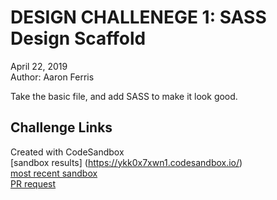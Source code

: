 # DESIGN CHALLENEGE 1: SASS Design Scaffold
April 22, 2019  
Author: Aaron Ferris  
  
Take the basic file, and add SASS to make it look good.
  
## Challenge Links
Created with CodeSandbox  
[sandbox results] (https://ykk0x7xwn1.codesandbox.io/)  
[most recent sandbox](https://codesandbox.io/s/github/abferris/design/tree/csb-1555972487062/)  
[PR request](https://github.com/codefellows-js-401d29-aaron-ferris/design/pull/1)
